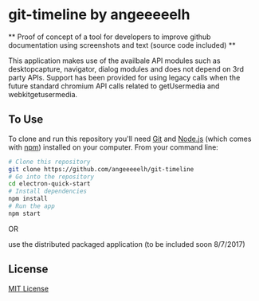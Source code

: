 # git-timeline by angeeeeelh

** Proof of concept of a tool for developers to improve github documentation using screenshots and text (source code included) **

This application makes use of the availbale API modules such as desktopcapture, navigator, dialog modules and does not depend on 3rd party APIs. Support has been provided for using legacy calls when the future standard chromium API calls related to getUsermedia and webkitgetusermedia. 

## To Use

To clone and run this repository you'll need [Git](https://git-scm.com) and [Node.js](https://nodejs.org/en/download/) (which comes with [npm](http://npmjs.com)) installed on your computer. From your command line:

```bash
# Clone this repository
git clone https://github.com/angeeeeelh/git-timeline
# Go into the repository
cd electron-quick-start
# Install dependencies
npm install
# Run the app
npm start
```

OR

use the distributed packaged application (to be included soon 8/7/2017)


## License

[MIT License](LICENSE.md)
